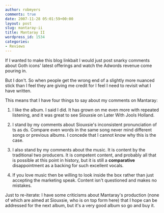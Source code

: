 ```yaml
---
author: robmyers
comments: true
date: 2007-11-28 05:01:59+00:00
layout: post
slug: mantaray-ii
title: Mantaray II
wordpress_id: 1534
categories:
- Reviews
---
```


If I wanted to make this blog linkbait I would just post snarky comments about Goth icons' latest offerings and watch the Adwords revenue come pouring in.  
  
But I don't. So when people get the wrong end of a slightly more nuanced stick than I feel they are giving me credit for I feel I need to revisit what I have written.  
  
This means that I have four things to say about my comments on Mantaray:  
  
1. I like the album. I said I did. It has grown on me even more with repeated listening, and it was great to see Siouxsie on Later With Jools Holland.  
  
2. I stand by my comments about Siouxsie's inconsistent pronunciation of ts as ds. Compare even words in the same song never mind different songs or previous albums. I concede that I cannot know why this is the case.  
  
3. I also stand by my comments about the music. It is content by the traditional two producers. It is competent content, and probably all that is possible at this point in history, but it is still a **comparative** disappointment as a backing for such excellent vocals.  
  
4. If you love music then be willing to look inside the box rather than just accepting the marketing speak. Content isn't questioned and makes no mistakes.  
  
Just to re-iterate: I have some criticisms about Mantaray's production (none of which are aimed at Siouxsie, who is on top form here) that I hope can be addressed for the next album, but it's a very good album so go and buy it.  


